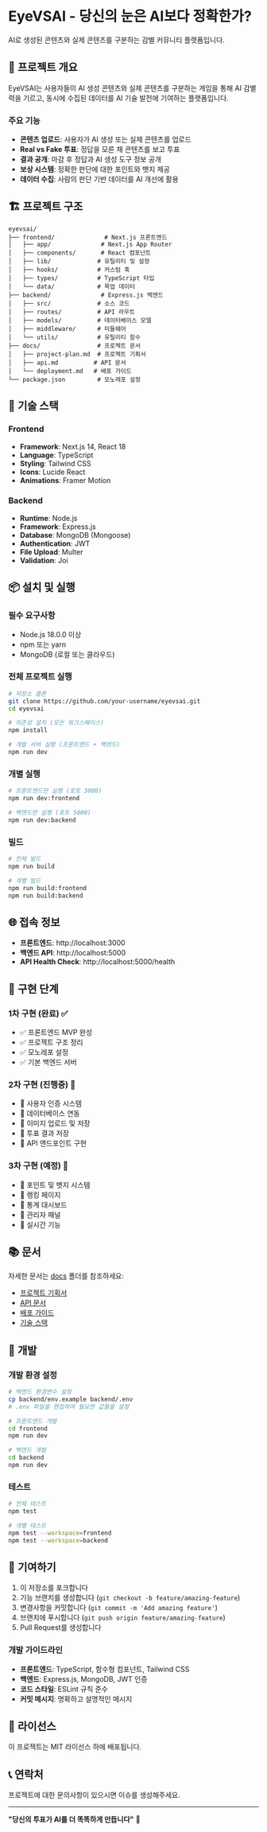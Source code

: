 # EyeVSAI - 당신의 눈은 AI보다 정확한가?

AI로 생성된 콘텐츠와 실제 콘텐츠를 구분하는 감별 커뮤니티 플랫폼입니다.

## 🎯 프로젝트 개요

EyeVSAI는 사용자들이 AI 생성 콘텐츠와 실제 콘텐츠를 구분하는 게임을 통해 AI 감별력을 기르고, 동시에 수집된 데이터를 AI 기술 발전에 기여하는 플랫폼입니다.

### 주요 기능

- **콘텐츠 업로드**: 사용자가 AI 생성 또는 실제 콘텐츠를 업로드
- **Real vs Fake 투표**: 정답을 모른 채 콘텐츠를 보고 투표
- **결과 공개**: 마감 후 정답과 AI 생성 도구 정보 공개
- **보상 시스템**: 정확한 판단에 대한 포인트와 뱃지 제공
- **데이터 수집**: 사람의 판단 기반 데이터를 AI 개선에 활용

## 🏗️ 프로젝트 구조

```
eyevsai/
├── frontend/              # Next.js 프론트엔드
│   ├── app/              # Next.js App Router
│   ├── components/       # React 컴포넌트
│   ├── lib/             # 유틸리티 및 설정
│   ├── hooks/           # 커스텀 훅
│   ├── types/           # TypeScript 타입
│   └── data/            # 목업 데이터
├── backend/              # Express.js 백엔드
│   ├── src/             # 소스 코드
│   ├── routes/          # API 라우트
│   ├── models/          # 데이터베이스 모델
│   ├── middleware/      # 미들웨어
│   └── utils/           # 유틸리티 함수
├── docs/                # 프로젝트 문서
│   ├── project-plan.md  # 프로젝트 기획서
│   ├── api.md          # API 문서
│   └── deployment.md   # 배포 가이드
└── package.json         # 모노레포 설정
```

## 🚀 기술 스택

### Frontend
- **Framework**: Next.js 14, React 18
- **Language**: TypeScript
- **Styling**: Tailwind CSS
- **Icons**: Lucide React
- **Animations**: Framer Motion

### Backend
- **Runtime**: Node.js
- **Framework**: Express.js
- **Database**: MongoDB (Mongoose)
- **Authentication**: JWT
- **File Upload**: Multer
- **Validation**: Joi

## 📦 설치 및 실행

### 필수 요구사항

- Node.js 18.0.0 이상
- npm 또는 yarn
- MongoDB (로컬 또는 클라우드)

### 전체 프로젝트 실행

```bash
# 저장소 클론
git clone https://github.com/your-username/eyevsai.git
cd eyevsai

# 의존성 설치 (모든 워크스페이스)
npm install

# 개발 서버 실행 (프론트엔드 + 백엔드)
npm run dev
```

### 개별 실행

```bash
# 프론트엔드만 실행 (포트 3000)
npm run dev:frontend

# 백엔드만 실행 (포트 5000)
npm run dev:backend
```

### 빌드

```bash
# 전체 빌드
npm run build

# 개별 빌드
npm run build:frontend
npm run build:backend
```

## 🌐 접속 정보

- **프론트엔드**: http://localhost:3000
- **백엔드 API**: http://localhost:5000
- **API Health Check**: http://localhost:5000/health

## 🎯 구현 단계

### 1차 구현 (완료) ✅
- ✅ 프론트엔드 MVP 완성
- ✅ 프로젝트 구조 정리
- ✅ 모노레포 설정
- ✅ 기본 백엔드 서버

### 2차 구현 (진행중) 🔄
- 🔄 사용자 인증 시스템
- 🔄 데이터베이스 연동
- 🔄 이미지 업로드 및 저장
- 🔄 투표 결과 저장
- 🔄 API 엔드포인트 구현

### 3차 구현 (예정) 🔄
- 🔄 포인트 및 뱃지 시스템
- 🔄 랭킹 페이지
- 🔄 통계 대시보드
- 🔄 관리자 패널
- 🔄 실시간 기능

## 📚 문서

자세한 문서는 [docs](./docs/) 폴더를 참조하세요:

- [프로젝트 기획서](./docs/project-plan.md)
- [API 문서](./docs/api.md)
- [배포 가이드](./docs/deployment.md)
- [기술 스택](./docs/tech-stack.md)

## 🧪 개발

### 개발 환경 설정

```bash
# 백엔드 환경변수 설정
cp backend/env.example backend/.env
# .env 파일을 편집하여 필요한 값들을 설정

# 프론트엔드 개발
cd frontend
npm run dev

# 백엔드 개발
cd backend
npm run dev
```

### 테스트

```bash
# 전체 테스트
npm test

# 개별 테스트
npm test --workspace=frontend
npm test --workspace=backend
```

## 🤝 기여하기

1. 이 저장소를 포크합니다
2. 기능 브랜치를 생성합니다 (`git checkout -b feature/amazing-feature`)
3. 변경사항을 커밋합니다 (`git commit -m 'Add amazing feature'`)
4. 브랜치에 푸시합니다 (`git push origin feature/amazing-feature`)
5. Pull Request를 생성합니다

### 개발 가이드라인

- **프론트엔드**: TypeScript, 함수형 컴포넌트, Tailwind CSS
- **백엔드**: Express.js, MongoDB, JWT 인증
- **코드 스타일**: ESLint 규칙 준수
- **커밋 메시지**: 명확하고 설명적인 메시지

## 📄 라이선스

이 프로젝트는 MIT 라이선스 하에 배포됩니다.

## 📞 연락처

프로젝트에 대한 문의사항이 있으시면 이슈를 생성해주세요.

---

**"당신의 투표가 AI를 더 똑똑하게 만듭니다"** 🚀
